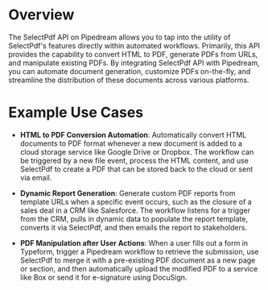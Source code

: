 # Overview

The SelectPdf API on Pipedream allows you to tap into the utility of SelectPdf's features directly within automated workflows. Primarily, this API provides the capability to convert HTML to PDF, generate PDFs from URLs, and manipulate existing PDFs. By integrating SelectPdf API with Pipedream, you can automate document generation, customize PDFs on-the-fly, and streamline the distribution of these documents across various platforms.

# Example Use Cases

- **HTML to PDF Conversion Automation**: Automatically convert HTML documents to PDF format whenever a new document is added to a cloud storage service like Google Drive or Dropbox. The workflow can be triggered by a new file event, process the HTML content, and use SelectPdf to create a PDF that can be stored back to the cloud or sent via email.

- **Dynamic Report Generation**: Generate custom PDF reports from template URLs when a specific event occurs, such as the closure of a sales deal in a CRM like Salesforce. The workflow listens for a trigger from the CRM, pulls in dynamic data to populate the report template, converts it via SelectPdf, and then emails the report to stakeholders.

- **PDF Manipulation after User Actions**: When a user fills out a form in Typeform, trigger a Pipedream workflow to retrieve the submission, use SelectPdf to merge it with a pre-existing PDF document as a new page or section, and then automatically upload the modified PDF to a service like Box or send it for e-signature using DocuSign.

